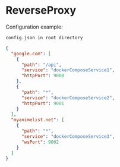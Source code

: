 # ReverseProxy

Configuration example:

`config.json in root directory`

```json
{
  "google.com": [
    {
      "path": "/api",
      "service": "dockerComposeService1",
      "httpPort": 9000
    },
    {
      "path": "*",
      "service": "dockerComposeService2",
      "httpPort": 9001
    }
  ],
  "myanimelist.net": [
    {
      "path": "*",
      "service": "dockerComposeService3",
      "wsPort": 9002
    }
  ]
}
```
